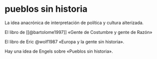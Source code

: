 # pueblos sin historia
La idea anacrónica de interpretación de política y cultura alterizada.

El libro de [[@bartolome1997]] «Gente de Costumbre y gente de Razón»

El libro de Eric @wolf1987 «Europa y la gente sin historia».

Hay una idea de Engels sobre «Pueblos sin historia».
